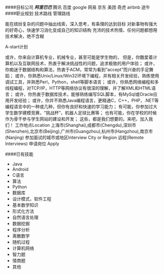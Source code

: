 ####目标公司
***阿里巴巴***
腾讯
百度
google
网易
京东
美团
奇虎
airbnb
途牛
####职业规划
技术路线
管理路线

能在缤纷复杂的问题中抽出线索，深入思考，有条理的达到目标
对新事物有强大的好奇心，快速学习消化变成自己的知识结构
充沛的技术热情、任何问题都想用技术解决，绝不含糊

A-start计划

或许，你来自计算机专业，机械专业，甚至可能是学生物的， 
但是，你酷爱着计算机以及互联网技术，热衷于解决挑战性的问题，追求极致的用户体验； 
或许，你痴迷于数据结构和算法，热衷于ACM，常常为看到“accept”而兴奋的手足舞蹈； 
或许，你熟悉Unix/Linux/Win32环境下编程，并有相关开发经验，熟练使用调试工具，并熟悉Perl，Python，shell等脚本语言； 
或许，你熟悉网络编程和多线程编程，对TCP/IP，HTTP等网络协议有很深的理解，并了解XML和HTML语言； 
或许，你热衷于数据库技术，能够熟练编写SQL脚本，有MySql或Oracle应用开发经验； 
或许，你并不熟悉Java编程语言，更精通C，C++，PHP，.NET等编程语言中的一种或几种，但你有良好和快速的学习能力； 
有可能，你参加过大学生数学建模竞赛，“挑战杯”，机器人足球比赛等； 
也有可能，你在学校的时候作为骨干参与学生网站的建设和开发； 
这些，都是我们想要的。来吧，加入我们！
工作地点Location
上海市(Shanghai),成都市(Chengdu),深圳市(Shenzhen),北京市(Beijing),广州市(Guangzhou),杭州市(Hangzhou),南京市(Nanjing)
参加面试的城市或地区Interview City or Region
远程(Remote Interviews)
申请岗位
Apply

####已有技能
+ Java
+ Android
+ C语言
+ 算法 
+ Python
+ 数据库
+ 设计模式，软件工程
+ 基本数学知识
+ 形式化方法
+ 自然语言处理
+ 数据挖掘
+ 程序分析
+ 离散数学
+ 随机过程
+ 计算机网络
+ 智力题
+ 情商题
+ 其他